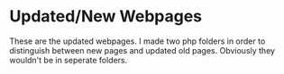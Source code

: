 # Updated/New Webpages
These are the updated webpages.
I made two php folders in order to distinguish between new pages and updated old pages. 
Obviously they wouldn't be in seperate folders.

